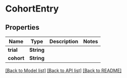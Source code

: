 # CohortEntry

## Properties

Name | Type | Description | Notes
------------ | ------------- | ------------- | -------------
**trial** | **String** |  | 
**cohort** | **String** |  | 

[[Back to Model list]](../README.md#documentation-for-models) [[Back to API list]](../README.md#documentation-for-api-endpoints) [[Back to README]](../README.md)


